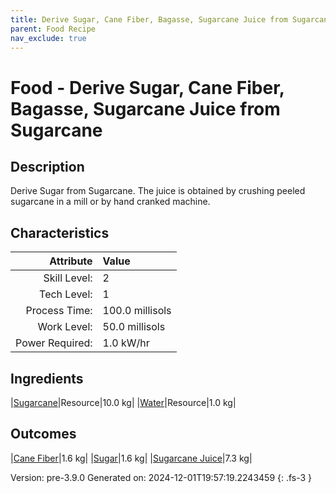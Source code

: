 ```yaml
---
title: Derive Sugar, Cane Fiber, Bagasse, Sugarcane Juice from Sugarcane
parent: Food Recipe
nav_exclude: true
---
```

# Food - Derive Sugar, Cane Fiber, Bagasse, Sugarcane Juice from Sugarcane

## Description
Derive Sugar from Sugarcane. The juice is obtained by&#10;&#9;&#9;crushing peeled sugarcane in a mill or by hand cranked machine. 

## Characteristics

| Attribute      | Value |
|--------:|:------|
|Skill Level:|2|
|Tech Level:|1|
|Process Time:|100.0 millisols|
|Work Level:|50.0 millisols|
|Power Required:|1.0 kW/hr|

## Ingredients

|[Sugarcane](../resource/sugarcane.html)|Resource|10.0 kg|
|[Water](../resource/water.html)|Resource|1.0 kg|

## Outcomes

|[Cane Fiber](../resource/cane-fiber.html)|1.6 kg|
|[Sugar](../resource/sugar.html)|1.6 kg|
|[Sugarcane Juice](../resource/sugarcane-juice.html)|7.3 kg|


Version: pre-3.9.0 Generated on: 2024-12-01T19:57:19.2243459
{: .fs-3 }

